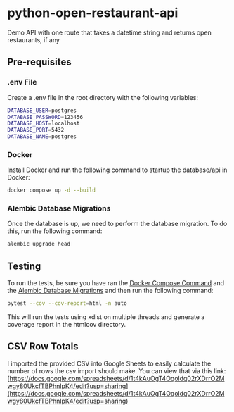 # python-open-restaurant-api

Demo API with one route that takes a datetime string and returns open restaurants, if any

## Pre-requisites

### .env File

Create a .env file in the root directory with the following variables:

```sh
DATABASE_USER=postgres
DATABASE_PASSWORD=123456
DATABASE_HOST=localhost
DATABASE_PORT=5432
DATABASE_NAME=postgres
```

### Docker

Install Docker and run the following command to startup the database/api in Docker:

```sh
docker compose up -d --build
```

### Alembic Database Migrations

Once the database is up, we need to perform the database migration. To do this, run the following command:

```sh
alembic upgrade head
```

## Testing

To run the tests, be sure you have ran the [Docker Compose Command](#docker) and the [Alembic Database Migrations](#alembic-database-migrations) and then run the following command:

```sh
pytest --cov --cov-report=html -n auto
```

This will run the tests using xdist on multiple threads and generate a coverage report in the htmlcov directory.

## CSV Row Totals

I imported the provided CSV into Google Sheets to easily calculate the number of rows the csv import should make. You can view that via this link: [https://docs.google.com/spreadsheets/d/1t4kAuOgT4Oqoldq02rXDrrO2Mwgy80UkcfTBPhnlpK4/edit?usp=sharing](https://docs.google.com/spreadsheets/d/1t4kAuOgT4Oqoldq02rXDrrO2Mwgy80UkcfTBPhnlpK4/edit?usp=sharing)
